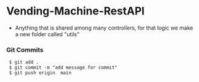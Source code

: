 # Vending-Machine-RestAPI


- Anything that is shared among many controllers, for that logic we make a new folder called "utils"


### Git Commits

```
 $ git add .
 $ git commit -m "add message for commit"
 $ git push origin  main 
 
```